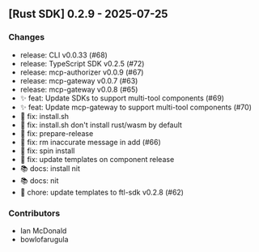 ## [Rust SDK] 0.2.9 - 2025-07-25

### Changes

- release: CLI v0.0.33 (#68)
- release: TypeScript SDK v0.2.5 (#72)
- release: mcp-authorizer v0.0.9 (#67)
- release: mcp-gateway v0.0.7 (#63)
- release: mcp-gateway v0.0.8 (#65)
- ✨ feat: Update SDKs to support multi-tool components (#69)
- ✨ feat: Update mcp-gateway to support multi-tool components (#70)
- 🐛 fix: install.sh
- 🐛 fix: install.sh don't install rust/wasm by default
- 🐛 fix: prepare-release
- 🐛 fix: rm inaccurate message in add (#66)
- 🐛 fix: spin install
- 🐛 fix: update templates on component release
- 📚 docs: install nit
- 📚 docs: nit
- 🔧 chore: update templates to ftl-sdk v0.2.8 (#62)

### Contributors

- Ian McDonald
- bowlofarugula
